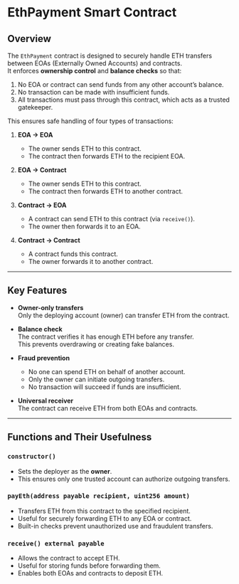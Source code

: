 # EthPayment Smart Contract

## Overview
The `EthPayment` contract is designed to securely handle ETH transfers between EOAs (Externally Owned Accounts) and contracts.  
It enforces **ownership control** and **balance checks** so that:

1. No EOA or contract can send funds from any other account’s balance.  
2. No transaction can be made with insufficient funds.  
3. All transactions must pass through this contract, which acts as a trusted gatekeeper.  

This ensures safe handling of four types of transactions:

1. **EOA → EOA**  
   - The owner sends ETH to this contract.  
   - The contract then forwards ETH to the recipient EOA.  

2. **EOA → Contract**  
   - The owner sends ETH to this contract.  
   - The contract then forwards ETH to another contract.  

3. **Contract → EOA**  
   - A contract can send ETH to this contract (via `receive()`).  
   - The owner then forwards it to an EOA.  

4. **Contract → Contract**  
   - A contract funds this contract.  
   - The owner forwards it to another contract.  

---

## Key Features
- **Owner-only transfers**  
  Only the deploying account (owner) can transfer ETH from the contract.  

- **Balance check**  
  The contract verifies it has enough ETH before any transfer.  
  This prevents overdrawing or creating fake balances.  

- **Fraud prevention**  
  - No one can spend ETH on behalf of another account.  
  - Only the owner can initiate outgoing transfers.  
  - No transaction will succeed if funds are insufficient.  

- **Universal receiver**  
  The contract can receive ETH from both EOAs and contracts.  

---

## Functions and Their Usefulness

### `constructor()`
- Sets the deployer as the **owner**.  
- This ensures only one trusted account can authorize outgoing transfers.  

### `payEth(address payable recipient, uint256 amount)`
- Transfers ETH from this contract to the specified recipient.  
- Useful for securely forwarding ETH to any EOA or contract.  
- Built-in checks prevent unauthorized use and fraudulent transfers.  

### `receive() external payable`
- Allows the contract to accept ETH.  
- Useful for storing funds before forwarding them.  
- Enables both EOAs and contracts to deposit ETH.  
